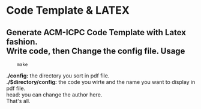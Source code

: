 Code Template & LATEX
=====================
Generate ACM-ICPC Code Template with Latex fashion.<br/>
Write code, then Change the config file.
Usage
-----
		make
**./config:** the directory you sort in pdf file.<br/>
**./$directory/config:** the code you wirte and the name you want to display in pdf file.<br/>
head: you can change the author here.<br/>
That's all.<br />
